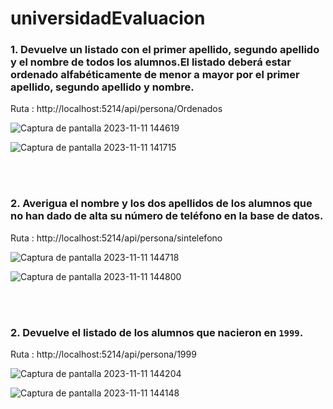 
# universidadEvaluacion

### 1. Devuelve un listado con el primer apellido, segundo apellido y el nombre de todos los alumnos.El listado deberá estar ordenado alfabéticamente de menor a mayor por el primer apellido, segundo apellido y nombre.

Ruta : http://localhost:5214/api/persona/Ordenados

![Captura de pantalla 2023-11-11 144619](https://github.com/julianlpz69/universidadEvaluacion/assets/131847060/8d45c606-e5e8-420b-88c0-0e225f36efb1)


![Captura de pantalla 2023-11-11 141715](https://github.com/julianlpz69/universidadEvaluacion/assets/131847060/a8af8110-e305-42a2-a63a-7bac0e825f91)

<br><br>


### 2. Averigua el nombre y los dos apellidos de los alumnos que **no** han dado de alta su número de teléfono en la base de datos.

Ruta : http://localhost:5214/api/persona/sintelefono

![Captura de pantalla 2023-11-11 144718](https://github.com/julianlpz69/universidadEvaluacion/assets/131847060/367d692f-1105-4dca-825c-1fd20441912f)

![Captura de pantalla 2023-11-11 144800](https://github.com/julianlpz69/universidadEvaluacion/assets/131847060/eb2e5048-d030-4763-a342-f750ce181c33)


<br><br>


### 2. Devuelve el listado de los alumnos que nacieron en `1999`.

Ruta : http://localhost:5214/api/persona/1999

![Captura de pantalla 2023-11-11 144204](https://github.com/julianlpz69/universidadEvaluacion/assets/131847060/320d195a-c889-4013-a2a9-91b2f4b4475d)

![Captura de pantalla 2023-11-11 144148](https://github.com/julianlpz69/universidadEvaluacion/assets/131847060/a1810521-bd10-4021-b7d1-45e4b9ee5494)
